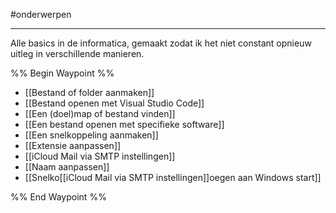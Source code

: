 #onderwerpen 

---

Alle basics in de informatica, gemaakt zodat ik het niet constant opnieuw uitleg in verschillende manieren.

%% Begin Waypoint %%
- [[Bestand of folder aanmaken]]
- [[Bestand openen met Visual Studio Code]]
- [[Een (doel)map of bestand vinden]]
- [[Een bestand openen met specifieke software]]
- [[Een snelkoppeling aanmaken]]
- [[Extensie aanpassen]]
- [[iCloud Mail via SMTP instellingen]]
- [[Naam aanpassen]]
- [[Snelko[[iCloud Mail via SMTP instellingen]]oegen aan Windows start]]

%% End Waypoint %%